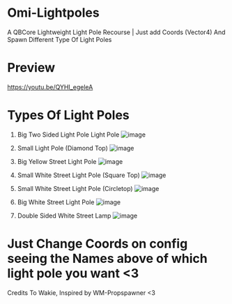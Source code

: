# Omi-Lightpoles
A QBCore Lightweight Light Pole Recourse | Just add Coords (Vector4) And Spawn Different Type Of Light Poles

# Preview
https://youtu.be/QYHI_egeleA

# Types Of Light Poles

1) Big Two Sided Light Pole Light Pole
![image](https://user-images.githubusercontent.com/69292814/168525414-c71450a7-b85f-4cf7-939e-88ea73370196.png)

2) Small Light Pole (Diamond Top)
![image](https://user-images.githubusercontent.com/69292814/168525470-35a7d3b7-5760-415a-9f22-24126d68d396.png)

3) Big Yellow Street Light Pole
![image](https://user-images.githubusercontent.com/69292814/168525509-020e997c-5f0b-4a94-9e17-c0aff7059cd9.png)

4) Small White Street Light Pole (Square Top)
![image](https://user-images.githubusercontent.com/69292814/168525543-7ae6d115-87c3-4651-b692-324db05dd689.png)

5)  Small White Street Light Pole (Circletop)
![image](https://user-images.githubusercontent.com/69292814/168525588-dac2168b-4e3a-44e7-bb18-ed44d163b9d3.png)

6) Big White Street Light Pole
![image](https://user-images.githubusercontent.com/69292814/168525627-abd0999f-b842-4d97-9b32-c2eb696d2edb.png)

7) Double Sided White Street Lamp
![image](https://user-images.githubusercontent.com/69292814/168525670-43adadde-8a0a-4573-970f-0208df4649a3.png)

# Just Change Coords on config seeing the Names above of which light pole you want <3

Credits To Wakie, Inspired by WM-Propspawner <3
